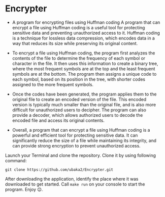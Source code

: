 # Encrypter

- A program for encrypting files using Huffman coding
A program that can encrypt a file using Huffman coding is a useful tool for protecting sensitive data and preventing unauthorized access to it. Huffman coding is a technique for lossless data compression, which encodes data in a way that reduces its size while preserving its original content.

- To encrypt a file using Huffman coding, the program first analyzes the contents of the file to determine the frequency of each symbol or character in the file. It then uses this information to create a binary tree, where the most frequent symbols are at the top and the least frequent symbols are at the bottom. The program then assigns a unique code to each symbol, based on its position in the tree, with shorter codes assigned to the more frequent symbols.

- Once the codes have been generated, the program applies them to the original file to create an encoded version of the file. This encoded version is typically much smaller than the original file, and is also more difficult for unauthorized users to decipher. The program can also provide a decoder, which allows authorized users to decode the encoded file and access its original contents.

- Overall, a program that can encrypt a file using Huffman coding is a powerful and efficient tool for protecting sensitive data. It can significantly reduce the size of a file while maintaining its integrity, and can provide strong encryption to prevent unauthorized access.


Launch your Terminal and clone the repository. Clone it by using following command: 
```
git clone https://github.com/ubaka2/Encrypter.git
```
After downloading the application, identify the place where it was downloaded to get started.
Call ```make run``` on your console to start the program. Enjoy 😉.
